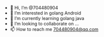 - 👋 Hi, I’m @704480904
- 👀 I’m interested in golang Android
- 🌱 I’m currently learning golang java
- 💞️ I’m looking to collaborate on ...
- 📫 How to reach me 704480904@qq.com

<!---
704480904/704480904 is a ✨ special ✨ repository because its `README.md` (this file) appears on your GitHub profile.
You can click the Preview link to take a look at your changes.
--->
